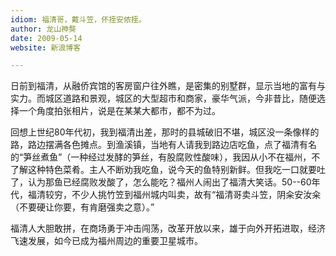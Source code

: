 ```yaml
---
idiom: 福清哥，戴斗笠，伓挃安侬挃。
author: 龙山神獒
date: 2009-05-14
website: 新浪博客

---
```

日前到福清，从融侨宾馆的客房窗户往外瞧，是密集的别墅群，显示当地的富有与实力。而城区道路和景观，城区的大型超市和商家，豪华气派，今非昔比，随便选择一个角度拍张相片，说是在某某大都市，都不为过。

回想上世纪80年代初，我到福清出差，那时的县城破旧不堪，城区没一条像样的路，路边摆满各色摊点。到渔溪镇，当地有人请我到路边店吃鱼，点了福清有名的“笋丝煮鱼”（一种经过发酵的笋丝，有股腐败性酸味），我因从小不在福州，不了解这种特色菜肴。主人不断劝我吃鱼，说今天的鱼特别新鲜。但我吃一口就要吐了，认为那鱼已经腐败发酸了，怎么能吃？福州人闹出了福清大笑话。50--60年代，福清较穷，不少人挑竹笠到福州城内叫卖，故有“福清哥卖斗笠，阴籴安汝籴（不要硬让你要，有肯磨强卖之意）。”

福清人大胆敢拼，在商场勇于冲击闯荡，改革开放以来，雄于向外开拓进取，经济飞速发展，如今已成为福州周边的重要卫星城市。
